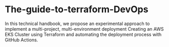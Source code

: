 # The-guide-to-terraform-DevOps
In this technical handbook, we propose an experimental approach to implement a multi-project, multi-environment deployment Creating an AWS EKS Cluster using Terraform and automating the deployment process with GitHub Actions.
